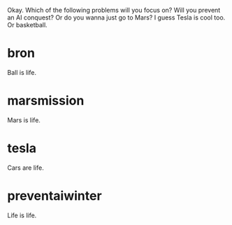 Okay. Which of the following problems will you focus on? Will you prevent an AI conquest? Or do you wanna just go to Mars? I guess Tesla is cool too. Or basketball.

# bron
Ball is life.

# marsmission
Mars is life.

# tesla
Cars are life. 

# preventaiwinter
Life is life.
